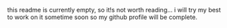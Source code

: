 this readme is currently empty, so it!s not worth reading... i will try my best to work on it sometime soon so my github profile will be complete.
